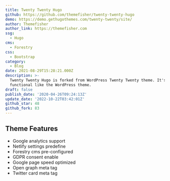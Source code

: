 ```yaml
---
title: Twenty Twenty Hugo
github: https://github.com/themefisher/twenty-twenty-hugo
demo: https://demo.gethugothemes.com/twenty-twenty/site/
author: Themefisher
author_link: https://themefisher.com
ssg:
  - Hugo
cms:
  - Forestry
css:
  - Bootstrap
category:
  - Blog
date: 2021-08-29T15:28:21.000Z
description: >-
  Twenty Twenty Hugo is forked from WordPress Twenty Twenty theme. It's fully
  functional like the WordPress theme.
draft: false
publish_date: '2020-04-26T09:24:13Z'
update_date: '2022-10-22T03:42:01Z'
github_star: 48
github_fork: 83
---
```

## Theme Features

- Google analytics support
- Netlify settings predefine
- Forestry cms pre-configured
- GDPR consent enable
- Google page speed optimized
- Open graph meta tag
- Twitter card meta tag
